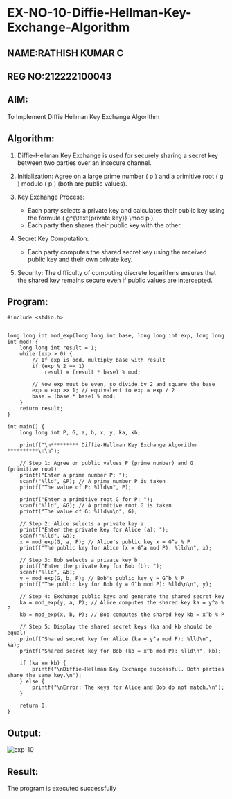# EX-NO-10-Diffie-Hellman-Key-Exchange-Algorithm


## NAME:RATHISH KUMAR C
## REG NO:212222100043


## AIM:
To Implement Diffie Hellman Key Exchange Algorithm 

## Algorithm:

1. Diffie-Hellman Key Exchange is used for securely sharing a secret key between two parties over an insecure channel.

2. Initialization: Agree on a large prime number \( p \) and a primitive root \( g \) modulo \( p \) (both are public values).

3. Key Exchange Process: 
   - Each party selects a private key and calculates their public key using the formula \( g^{\text{private key}} \mod p \).
   - Each party then shares their public key with the other.

4. Secret Key Computation: 
   - Each party computes the shared secret key using the received public key and their own private key.

5. Security: The difficulty of computing discrete logarithms ensures that the shared key remains secure even if public values are intercepted.


## Program:
```
#include <stdio.h>


long long int mod_exp(long long int base, long long int exp, long long int mod) {
    long long int result = 1;
    while (exp > 0) {
        // If exp is odd, multiply base with result
        if (exp % 2 == 1)
            result = (result * base) % mod;

        // Now exp must be even, so divide by 2 and square the base
        exp = exp >> 1; // equivalent to exp = exp / 2
        base = (base * base) % mod;
    }
    return result;
}

int main() {
    long long int P, G, a, b, x, y, ka, kb;

    printf("\n********* Diffie-Hellman Key Exchange Algorithm **********\n\n");

    // Step 1: Agree on public values P (prime number) and G (primitive root)
    printf("Enter a prime number P: ");
    scanf("%lld", &P); // A prime number P is taken
    printf("The value of P: %lld\n", P);

    printf("Enter a primitive root G for P: ");
    scanf("%lld", &G); // A primitive root G is taken
    printf("The value of G: %lld\n\n", G);

    // Step 2: Alice selects a private key a
    printf("Enter the private key for Alice (a): ");
    scanf("%lld", &a);
    x = mod_exp(G, a, P); // Alice's public key x = G^a % P
    printf("The public key for Alice (x = G^a mod P): %lld\n", x);

    // Step 3: Bob selects a private key b
    printf("Enter the private key for Bob (b): ");
    scanf("%lld", &b);
    y = mod_exp(G, b, P); // Bob's public key y = G^b % P
    printf("The public key for Bob (y = G^b mod P): %lld\n\n", y);

    // Step 4: Exchange public keys and generate the shared secret key
    ka = mod_exp(y, a, P); // Alice computes the shared key ka = y^a % P
    kb = mod_exp(x, b, P); // Bob computes the shared key kb = x^b % P

    // Step 5: Display the shared secret keys (ka and kb should be equal)
    printf("Shared secret key for Alice (ka = y^a mod P): %lld\n", ka);
    printf("Shared secret key for Bob (kb = x^b mod P): %lld\n", kb);

    if (ka == kb) {
        printf("\nDiffie-Hellman Key Exchange successful. Both parties share the same key.\n");
    } else {
        printf("\nError: The keys for Alice and Bob do not match.\n");
    }

    return 0;
}
```


## Output:
![exp-10](https://github.com/user-attachments/assets/3d1c34a7-9dc1-4f2a-bdf3-f344a3cc0d4a)

## Result:
  The program is executed successfully
